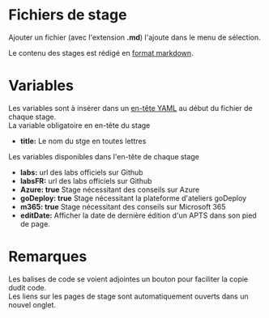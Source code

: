 ﻿# Fichiers de stage
Ajouter un fichier (avec l'extension **.md**) l'ajoute dans le menu de sélection.  

Le contenu des stages est rédigé en [format markdown](https://docs.github.com/fr/get-started/writing-on-github/getting-started-with-writing-and-formatting-on-github/basic-writing-and-formatting-syntax).  

# Variables
Les variables sont à insérer dans un [en-tête YAML](https://jekyllrb.com/docs/front-matter/) au début du fichier de chaque stage.  
La variable obligatoire en en-tête du stage  
- **title:** Le nom du stge en toutes lettres  

Les variables disponibles dans l'en-tête de chaque stage  
- **labs:** url des labs officiels sur Github
- **labsFR:** url des labs officiels sur Github
- **Azure: true** Stage nécessitant des conseils sur Azure
- **goDeploy: true** Stage nécessitant la plateforme d'ateliers goDeploy
- **m365: true** Stage nécessitant des conseils sur Microsoft 365
- **editDate:** Afficher la date de dernière édition d'un APTS dans son pied de page.

# Remarques
Les balises de code se voient adjointes un bouton pour faciliter la copie dudit code.  
Les liens sur les pages de stage sont automatiquement ouverts dans un nouvel onglet.  
